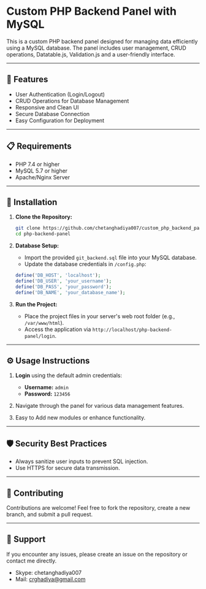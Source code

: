 # Custom PHP Backend Panel with MySQL

This is a custom PHP backend panel designed for managing data efficiently using a MySQL database. The panel includes user management, CRUD operations, Datatable.js, Validation.js and a user-friendly interface.

---

## 🚀 Features
- User Authentication (Login/Logout)
- CRUD Operations for Database Management
- Responsive and Clean UI
- Secure Database Connection
- Easy Configuration for Deployment

---

## 📋 Requirements
- PHP 7.4 or higher
- MySQL 5.7 or higher
- Apache/Nginx Server

---

## 🔧 Installation

1. **Clone the Repository:**
   ```bash
   git clone https://github.com/chetanghadiya007/custom_php_backend_panel.git
   cd php-backend-panel
   ```

2. **Database Setup:**
   - Import the provided `git_backend.sql` file into your MySQL database.
   - Update the database credentials in `/config.php`:

   ```php
   define('DB_HOST', 'localhost');
   define('DB_USER', 'your_username');
   define('DB_PASS', 'your_password');
   define('DB_NAME', 'your_database_name');
   ```

3. **Run the Project:**
   - Place the project files in your server's web root folder (e.g., `/var/www/html`).
   - Access the application via `http://localhost/php-backend-panel/login`.

---

## ⚙️ Usage Instructions
1. **Login** using the default admin credentials:
   - **Username:** `admin`
   - **Password:** `123456`

2. Navigate through the panel for various data management features.

3. Easy to Add new modules or enhance functionality.

---

## 🛡️ Security Best Practices
- Always sanitize user inputs to prevent SQL injection.
- Use HTTPS for secure data transmission.

---

## 🤝 Contributing
Contributions are welcome! Feel free to fork the repository, create a new branch, and submit a pull request.

---

## 📧 Support
If you encounter any issues, please create an issue on the repository or contact me directly.
- Skype: chetanghadiya007
- Mail: crghadiya@gmail.com

